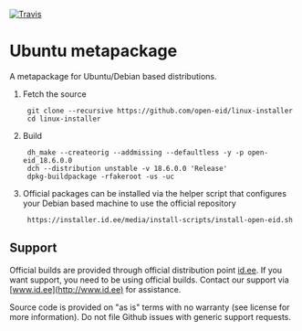 [![Travis](https://img.shields.io/travis/open-eid/linux-installer.svg)](https://travis-ci.com/open-eid/linux-installer)

Ubuntu metapackage
==================

A metapackage for Ubuntu/Debian based distributions.

1. Fetch the source

        git clone --recursive https://github.com/open-eid/linux-installer
        cd linux-installer

2. Build

        dh_make --createorig --addmissing --defaultless -y -p open-eid_18.6.0.0
        dch --distribution unstable -v 18.6.0.0 'Release'
        dpkg-buildpackage -rfakeroot -us -uc

3. Official packages can be installed via the helper script that configures your Debian based machine to use the official repository

        https://installer.id.ee/media/install-scripts/install-open-eid.sh

## Support
Official builds are provided through official distribution point [id.ee](https://www.id.ee/en/article/install-id-software/). If you want support, you need to be using official builds. Contact our support via [www.id.ee](http://www.id.ee) for assistance.

Source code is provided on "as is" terms with no warranty (see license for more information). Do not file Github issues with generic support requests.

